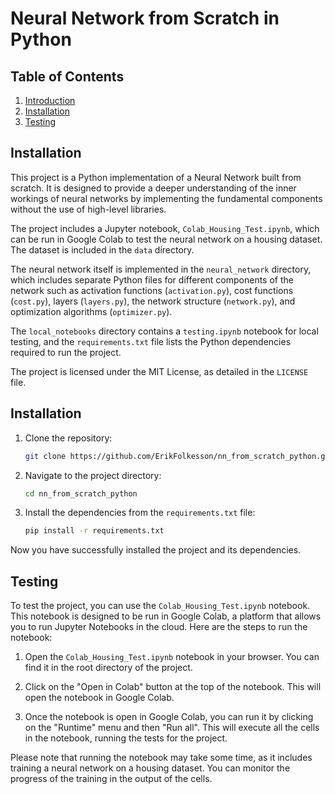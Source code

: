 # Neural Network from Scratch in Python

## Table of Contents
1. [Introduction](#introduction)
2. [Installation](#installation)
5. [Testing](#testing)


## Installation
This project is a Python implementation of a Neural Network built from scratch. It is designed to provide a deeper understanding of the inner workings of neural networks by implementing the fundamental components without the use of high-level libraries.

The project includes a Jupyter notebook, `Colab_Housing_Test.ipynb`, which can be run in Google Colab to test the neural network on a housing dataset. The dataset is included in the `data` directory.

The neural network itself is implemented in the `neural_network` directory, which includes separate Python files for different components of the network such as activation functions (`activation.py`), cost functions (`cost.py`), layers (`layers.py`), the network structure (`network.py`), and optimization algorithms (`optimizer.py`).

The `local_notebooks` directory contains a `testing.ipynb` notebook for local testing, and the `requirements.txt` file lists the Python dependencies required to run the project.

The project is licensed under the MIT License, as detailed in the `LICENSE` file.

## Installation
1. Clone the repository:
    ```bash
    git clone https://github.com/ErikFolkesson/nn_from_scratch_python.git
    ```

2. Navigate to the project directory:
    ```bash
    cd nn_from_scratch_python
    ```

3. Install the dependencies from the `requirements.txt` file:
    ```bash
    pip install -r requirements.txt
    ```

Now you have successfully installed the project and its dependencies.

## Testing
To test the project, you can use the `Colab_Housing_Test.ipynb` notebook. This notebook is designed to be run in Google Colab, a platform that allows you to run Jupyter Notebooks in the cloud. Here are the steps to run the notebook:

1. Open the `Colab_Housing_Test.ipynb` notebook in your browser. You can find it in the root directory of the project.

2. Click on the "Open in Colab" button at the top of the notebook. This will open the notebook in Google Colab.

3. Once the notebook is open in Google Colab, you can run it by clicking on the "Runtime" menu and then "Run all". This will execute all the cells in the notebook, running the tests for the project.

Please note that running the notebook may take some time, as it includes training a neural network on a housing dataset. You can monitor the progress of the training in the output of the cells.